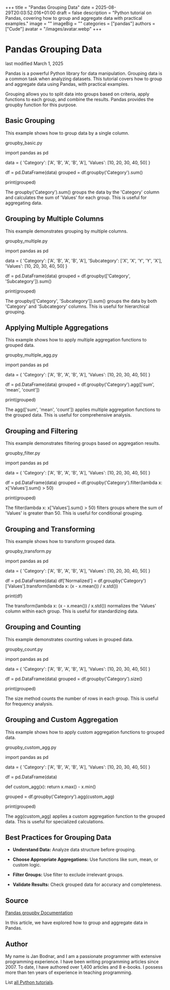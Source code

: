 +++
title = "Pandas Grouping Data"
date = 2025-08-29T20:03:52.016+01:00
draft = false
description = "Python tutorial on Pandas, covering how to group and aggregate data with practical examples."
image = ""
imageBig = ""
categories = ["pandas"]
authors = ["Cude"]
avatar = "/images/avatar.webp"
+++

# Pandas Grouping Data

last modified March 1, 2025

Pandas is a powerful Python library for data manipulation. Grouping data is a
common task when analyzing datasets. This tutorial covers how to group and
aggregate data using Pandas, with practical examples.

Grouping allows you to split data into groups based on criteria, apply functions
to each group, and combine the results. Pandas provides the groupby
function for this purpose.

## Basic Grouping

This example shows how to group data by a single column.

groupby_basic.py
  

import pandas as pd

data = {
    'Category': ['A', 'B', 'A', 'B', 'A'],
    'Values': [10, 20, 30, 40, 50]
}

df = pd.DataFrame(data)
grouped = df.groupby('Category').sum()

print(grouped)

The groupby('Category').sum() groups the data by the 'Category'
column and calculates the sum of 'Values' for each group. This is useful for
aggregating data.

## Grouping by Multiple Columns

This example demonstrates grouping by multiple columns.

groupby_multiple.py
  

import pandas as pd

data = {
    'Category': ['A', 'B', 'A', 'B', 'A'],
    'Subcategory': ['X', 'X', 'Y', 'Y', 'X'],
    'Values': [10, 20, 30, 40, 50]
}

df = pd.DataFrame(data)
grouped = df.groupby(['Category', 'Subcategory']).sum()

print(grouped)

The groupby(['Category', 'Subcategory']).sum() groups the data by
both 'Category' and 'Subcategory' columns. This is useful for hierarchical
grouping.

## Applying Multiple Aggregations

This example shows how to apply multiple aggregation functions to grouped data.

groupby_multiple_agg.py
  

import pandas as pd

data = {
    'Category': ['A', 'B', 'A', 'B', 'A'],
    'Values': [10, 20, 30, 40, 50]
}

df = pd.DataFrame(data)
grouped = df.groupby('Category').agg(['sum', 'mean', 'count'])

print(grouped)

The agg(['sum', 'mean', 'count']) applies multiple aggregation
functions to the grouped data. This is useful for comprehensive analysis.

## Grouping and Filtering

This example demonstrates filtering groups based on aggregation results.

groupby_filter.py
  

import pandas as pd

data = {
    'Category': ['A', 'B', 'A', 'B', 'A'],
    'Values': [10, 20, 30, 40, 50]
}

df = pd.DataFrame(data)
grouped = df.groupby('Category').filter(lambda x: x['Values'].sum() &gt; 50)

print(grouped)

The filter(lambda x: x['Values'].sum() &gt; 50) filters groups where
the sum of 'Values' is greater than 50. This is useful for conditional grouping.

## Grouping and Transforming

This example shows how to transform grouped data.

groupby_transform.py
  

import pandas as pd

data = {
    'Category': ['A', 'B', 'A', 'B', 'A'],
    'Values': [10, 20, 30, 40, 50]
}

df = pd.DataFrame(data)
df['Normalized'] = df.groupby('Category')['Values'].transform(lambda x: (x - x.mean()) / x.std())

print(df)

The transform(lambda x: (x - x.mean()) / x.std()) normalizes the
'Values' column within each group. This is useful for standardizing data.

## Grouping and Counting

This example demonstrates counting values in grouped data.

groupby_count.py
  

import pandas as pd

data = {
    'Category': ['A', 'B', 'A', 'B', 'A'],
    'Values': [10, 20, 30, 40, 50]
}

df = pd.DataFrame(data)
grouped = df.groupby('Category').size()

print(grouped)

The size method counts the number of rows in each group. This is
useful for frequency analysis.

## Grouping and Custom Aggregation

This example shows how to apply custom aggregation functions to grouped data.

groupby_custom_agg.py
  

import pandas as pd

data = {
    'Category': ['A', 'B', 'A', 'B', 'A'],
    'Values': [10, 20, 30, 40, 50]
}

df = pd.DataFrame(data)

def custom_agg(x):
    return x.max() - x.min()

grouped = df.groupby('Category').agg(custom_agg)

print(grouped)

The agg(custom_agg) applies a custom aggregation function to the
grouped data. This is useful for specialized calculations.

## Best Practices for Grouping Data

- **Understand Data:** Analyze data structure before grouping.

- **Choose Appropriate Aggregations:** Use functions like sum, mean, or custom logic.

- **Filter Groups:** Use filter to exclude irrelevant groups.

- **Validate Results:** Check grouped data for accuracy and completeness.

## Source

[Pandas groupby Documentation](https://pandas.pydata.org/pandas-docs/stable/reference/api/pandas.DataFrame.groupby.html)

In this article, we have explored how to group and aggregate data in Pandas.

## Author

My name is Jan Bodnar, and I am a passionate programmer with extensive
programming experience. I have been writing programming articles since 2007.
To date, I have authored over 1,400 articles and 8 e-books. I possess more
than ten years of experience in teaching programming.

List [all Python tutorials](/all/#python).